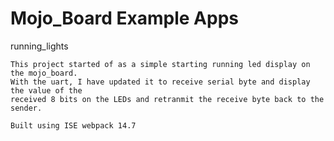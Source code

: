 Mojo_Board Example Apps
================

running_lights

    This project started of as a simple starting running led display on the mojo_board.
    With the uart, I have updated it to receive serial byte and display the value of the
    received 8 bits on the LEDs and retranmit the receive byte back to the sender.

    Built using ISE webpack 14.7

